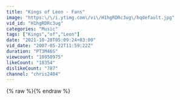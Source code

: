 ```yaml
---
title: "Kings of Leon - Fans"
image: "https:\/\/i.ytimg.com\/vi\/H1hgRDRc3ug\/hqdefault.jpg"
vid_id: "H1hgRDRc3ug"
categories: "Music"
tags: ["Kings","of","Leon"]
date: "2021-10-28T05:09:24+03:00"
vid_date: "2007-05-22T11:59:22Z"
duration: "PT3M46S"
viewcount: "10950975"
likeCount: "18354"
dislikeCount: "787"
channel: "chris2404"
---
```

{% raw %}{% endraw %}
